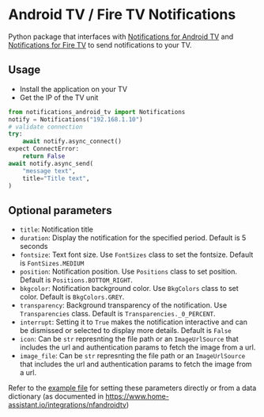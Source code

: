 # Android TV / Fire TV Notifications

Python package that interfaces with [Notifications for Android TV](https://play.google.com/store/apps/details?id=de.cyberdream.androidtv.notifications.google) and [Notifications for Fire TV](https://play.google.com/store/apps/details?id=de.cyberdream.firenotifications.google) to send notifications to your TV.

## Usage

- Install the application on your TV
- Get the IP of the TV unit

```python
from notifications_android_tv import Notifications
notify = Notifications("192.168.1.10")
# validate connection
try:
    await notify.async_connect()
expect ConnectError:
    return False
await notify.async_send(
    "message text",
    title="Title text",
)
```

## Optional parameters

- `title`: Notification title
- `duration`: Display the notification for the specified period. Default is 5 seconds
- `fontsize`: Text font size. Use `FontSizes` class to set the fontsize. Default is `FontSizes.MEDIUM`
- `position`: Notification position. Use `Positions` class to set position. Default is `Positions.BOTTOM_RIGHT`.
- `bkgcolor`: Notification background color. Use `BkgColors` class to set color. Default is `BkgColors.GREY`.
- `transparency`: Background transparency of the notification. Use `Transparencies` class. Default is `Transparencies._0_PERCENT`.
- `interrupt`: Setting it to `True` makes the notification interactive and can be dismissed or selected to display more details. Default is `False`
- `icon`: Can be `str` represnting the file path or an `ImageUrlSource` that includes the url and authentication params to fetch the image from a url.
- `image_file`: Can be `str` represnting the file path or an `ImageUrlSource` that includes the url and authentication params to fetch the image from a url.

Refer to the [example file](example.py) for setting these parameters directly or from a data dictionary (as documented in <https://www.home-assistant.io/integrations/nfandroidtv>)
